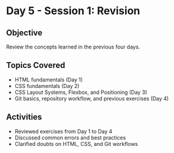 # Day 5 - Session 1: Revision

## Objective
Review the concepts learned in the previous four days.

## Topics Covered
- HTML fundamentals (Day 1)
- CSS fundamentals (Day 2)
- CSS Layout Systems, Flexbox, and Positioning (Day 3)
- Git basics, repository workflow, and previous exercises (Day 4)

## Activities
- Reviewed exercises from Day 1 to Day 4
- Discussed common errors and best practices
- Clarified doubts on HTML, CSS, and Git workflows

